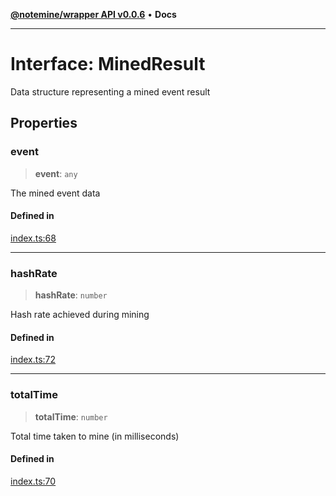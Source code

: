 [**@notemine/wrapper API v0.0.6**](../README.md) • **Docs**

***

# Interface: MinedResult

Data structure representing a mined event result

## Properties

### event

> **event**: `any`

The mined event data

#### Defined in

[index.ts:68](https://github.com/sandwichfarm/minnote-wasm/blob/cc13d787d1ac8e5a3bda1b41bbeb5a31feed0328/packages/wrapper/src/index.ts#L68)

***

### hashRate

> **hashRate**: `number`

Hash rate achieved during mining

#### Defined in

[index.ts:72](https://github.com/sandwichfarm/minnote-wasm/blob/cc13d787d1ac8e5a3bda1b41bbeb5a31feed0328/packages/wrapper/src/index.ts#L72)

***

### totalTime

> **totalTime**: `number`

Total time taken to mine (in milliseconds)

#### Defined in

[index.ts:70](https://github.com/sandwichfarm/minnote-wasm/blob/cc13d787d1ac8e5a3bda1b41bbeb5a31feed0328/packages/wrapper/src/index.ts#L70)
